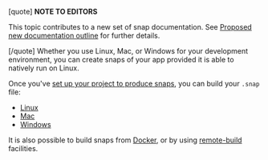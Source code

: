 [quote]
 **NOTE TO EDITORS** 

This topic contributes to a new set of snap documentation. See [Proposed new documentation outline](/t/proposed-new-documentation-outline/6718) for further details.

[/quote]
Whether you use Linux, Mac, or Windows for your development environment, you can create snaps of your app provided it is able to natively run on Linux.

Once you've [set up your project to produce snaps](/t/creating-a-snap/6799), you can build your `.snap` file:
* [Linux](/t/building-the-snap-on-linux/6753)
* [Mac](/t/building-the-snap-on-mac/6751)
* [Windows](/t/building-the-snap-on-windows/6829)

It is also possible to build snaps from [Docker](/t/build-on-docker/4158), or by using [remote-build](https://snapcraft.io/docs/remote-build) facilities.